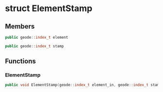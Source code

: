 # struct ElementStamp


## Members

```cpp
public geode::index_t element

```

```cpp
public geode::index_t stamp

```



## Functions

### ElementStamp

```cpp
public void ElementStamp(geode::index_t element_in, geode::index_t stamp_in)
```




